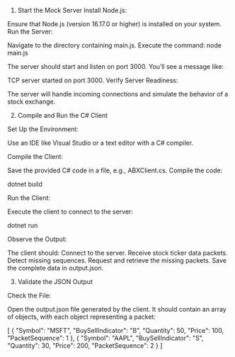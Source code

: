 1. Start the Mock Server
Install Node.js:

Ensure that Node.js (version 16.17.0 or higher) is installed on your system.
Run the Server:

Navigate to the directory containing main.js.
Execute the command:
node main.js

The server should start and listen on port 3000. You’ll see a message like:

TCP server started on port 3000.
Verify Server Readiness:

The server will handle incoming connections and simulate the behavior of a stock exchange.

2. Compile and Run the C# Client

Set Up the Environment:

Use an IDE like Visual Studio or a text editor with a C# compiler.

Compile the Client:

Save the provided C# code in a file, e.g., ABXClient.cs.
Compile the code:

dotnet build

Run the Client:

Execute the client to connect to the server:

dotnet run

Observe the Output:

The client should:
Connect to the server.
Receive stock ticker data packets.
Detect missing sequences.
Request and retrieve the missing packets.
Save the complete data in output.json.

3. Validate the JSON Output

Check the File:

Open the output.json file generated by the client.
It should contain an array of objects, with each object representing a packet:

[
  {
   "Symbol": "MSFT",
    "BuySellIndicator": "B",
    "Quantity": 50,
    "Price": 100,
    "PacketSequence": 1
  },
  {
    "Symbol": "AAPL",
    "BuySellIndicator": "S",
    "Quantity": 30,
    "Price": 200,
    "PacketSequence": 2
  }
]
